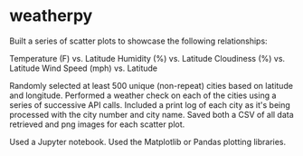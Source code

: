 # weatherpy
Built a series of scatter plots to showcase the following relationships:

Temperature (F) vs. Latitude
Humidity (%) vs. Latitude
Cloudiness (%) vs. Latitude
Wind Speed (mph) vs. Latitude

Randomly selected at least 500 unique (non-repeat) cities based on latitude and longitude.
Performed a weather check on each of the cities using a series of successive API calls.
Included a print log of each city as it's being processed with the city number and city name.
Saved both a CSV of all data retrieved and png images for each scatter plot.


Used a Jupyter notebook.
Used the Matplotlib or Pandas plotting libraries.
